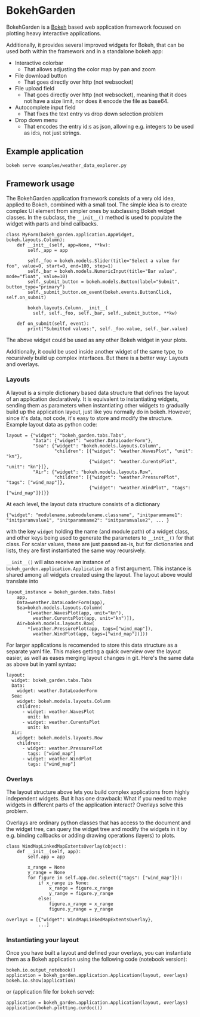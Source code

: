 # BokehGarden

BokehGarden is a [Bokeh](https://bokeh.org/) based web application
framework focused on plotting heavy interactive applications.

Additionally, it provides several improved widgets for Bokeh, that can
be used both within the framework and in a standalone bokeh app:

* Interactive colorbar
  - That allows adjusting the color map by pan and zoom
* File download button
  - That goes directly over http (not websocket)
* File upload field
  - That goes directly over http (not websocket), meaning that it does
    not have a size limit, nor does it encode the file as base64.
* Autocomplete input field
  - That fixes the text entry vs drop down selection problem
* Drop down menu
  - That encodes the entry id:s as json, allowing e.g. integers to be
    used as id:s, not just strings.

## Example application

    bokeh serve examples/weather_data_explorer.py

## Framework usage

The BokehGarden application framework consists of a very old idea,
applied to Bokeh, combined with a small tool. The simple idea is to
create complex UI element from simpler ones by subclassing Bokeh
widget classes. In the subclass, the `__init__()` method is used to
populate the widget with parts and bind callbacks.

    class MyForm(bokeh_garden.application.AppWidget, bokeh.layouts.Column):
        def __init__(self, app=None, **kw):
            self._app = app

            self._foo = bokeh.models.Slider(title="Select a value for foo", value=0, start=0, end=100, step=1)
            self._bar = bokeh.models.NumericInput(title="Bar value", mode="float", value=10)
            self._submit_button = bokeh.models.Button(label="Submit", button_type="primary")
            self._submit_button.on_event(bokeh.events.ButtonClick, self.on_submit)
            
            bokeh.layouts.Column.__init__(
              self, self._foo, self._bar, self._submit_button, **kw)

        def on_submit(self, event):
            print("Submitted values:", self._foo.value, self._bar.value)

The above widget could be used as any other Bokeh widget in your
plots.

Additionally, it could be used inside another widget of the same type,
to recursively build up complex interfaces. But there is a better way:
Layouts and overlays.

### Layouts

A layout is a simple dictionary based data structure that defines the
layout of an application declaratively. It is equivalent to
instantiating widgets, sending them as parameters when instantiating
other widgets to gradually build up the application layout, just like
you normally do in bokeh. However, since it's data, not code, it's
easy to store and modify the structure. Example layout data as python code:

    layout = {"widget": "bokeh_garden.tabs.Tabs",
              "Data": {"widget": "weather.DataLoaderForm"},
              "Sea": {"widget": "bokeh.models.layouts.Column",
                      "children": [{"widget": "weather.WavesPlot", "unit": "kn"},
                                   {"widget": "weather.CurentsPlot", "unit": "kn"}]},
              "Air": {"widget": "bokeh.models.layouts.Row",
                      "children": [{"widget": "weather.PressurePlot", "tags": ["wind_map"]},
                                   {"widget": "weather.WindPlot", "tags": ["wind_map"]}]}}

At each level, the layout data structure consists of a dictionary

    {"widget": "modulename.submodulename.classname", "initparamname1": "initparamvalue1", "initparamname2": "initparamvalue2", ... } 

with the key `widget` holding the name (and module path) of a widget class, and other keys being used to generate the
parameters to `__init__()` for that class. For scalar values, these are just passed as-is, but for dictionaries and lists, they are first instantiated the same way recursively.

`__init__()` will also receive an instance of
`bokeh_garden.application.Application` as a first argument. This instance is shared among all
widgets created using the layout. The layout above would translate into

    layout_instance = bokeh_garden.tabs.Tabs(
        app,
        Data=weather.DataLoaderForm(app),
        Sea=bokeh.models.layouts.Column(
            *[weather.WavesPlot(app, unit="kn"),
              weather.CurentsPlot(app, unit="kn")]),
        Air=bokeh.models.layouts.Row(
            *[weather.PressurePlot(app, tags=["wind_map"]),
              weather.WindPlot(app, tags=["wind_map"])]))

For larger applications is recomended to store this data structure as a separate yaml file.
This makes getting a quick overview over the layout easier, as well as eases merging layout
changes in git. Here's the same data as above but in yaml syntax:

    layout:
      widget: bokeh_garden.tabs.Tabs
      Data:
        widget: weather.DataLoaderForm
      Sea:
        widget: bokeh.models.layouts.Column
        children:
          - widget: weather.WavesPlot
            unit: kn
          - widget: weather.CurentsPlot
            unit: kn
      Air:
        widget: bokeh.models.layouts.Row
        children:
          - widget: weather.PressurePlot
            tags: ["wind_map"]
          - widget: weather.WindPlot
            tags: ["wind_map"]

### Overlays

The layout structure above lets you build complex applications from
highly independent widgets. But it has one drawback: What if you need
to make widgets in different parts of the application interact?
Overlays solve this problem.

Overlays are ordinary python classes that has access to the document
and the widget tree, can query the widget tree and modify the widgets
in it by e.g. binding callbacks or adding drawing operations (layers)
to plots.

    class WindMapLinkedMapExtentsOverlay(object):
        def __init__(self, app):
            self.app = app

            x_range = None
            y_range = None
            for figure in self.app.doc.select({"tags": ["wind_map"]}):
                if x_range is None:
                    x_range = figure.x_range
                    y_range = figure.y_range
                else:
                    figure.x_range = x_range
                    figure.y_range = y_range

    overlays = [{"widget": WindMapLinkedMapExtentsOverlay},
                ...]

### Instantiating your layout

Once you have built a layout and defined your overlays, you can
instantiate them as a Bokeh application using the following code
(notebook version):

    bokeh.io.output_notebook()
    application = bokeh_garden.application.Application(layout, overlays)
    bokeh.io.show(application)

or (application file for bokeh serve):

    application = bokeh_garden.application.Application(layout, overlays)
    application(bokeh.plotting.curdoc())
